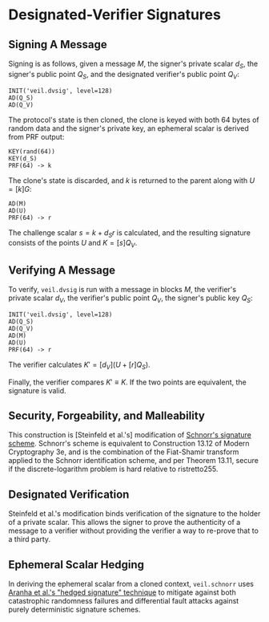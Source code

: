 # Designated-Verifier Signatures

## Signing A Message

Signing is as follows, given a message $M$, the signer's private scalar $d_S$, the signer's public point $Q_S$, and the
designated verifier's public point $Q_V$:

```text
INIT('veil.dvsig', level=128)
AD(Q_S)
AD(Q_V)
```

The protocol's state is then cloned, the clone is keyed with both 64 bytes of random data and the signer's private key,
an ephemeral scalar is derived from PRF output:

```text
KEY(rand(64))
KEY(d_S)
PRF(64) -> k
```

The clone's state is discarded, and $k$ is returned to the parent along with $U = [k]G$:

```text
AD(M)
AD(U)
PRF(64) -> r
```

The challenge scalar $s = k+{d_S}r$ is calculated, and the resulting signature consists of the points $U$ and 
$K = [s]Q_V$.

## Verifying A Message

To verify, `veil.dvsig` is run with a message in blocks $M$, the verifier's private scalar $d_V$, the verifier's public
point $Q_V$, the signer's public key $Q_S$:

```text
INIT('veil.dvsig', level=128)
AD(Q_S)
AD(Q_V)
AD(M)
AD(U)
PRF(64) -> r
```

The verifier calculates $K' = [{d_V}](U + [r]{Q_S})$.

Finally, the verifier compares $K' \equiv K$. If the two points are equivalent, the signature is valid.

## Security, Forgeability, and Malleability

This construction is [Steinfeld et al.'s] modification of [Schnorr's signature scheme][schnorr]. Schnorr's scheme is 
equivalent to Construction 13.12 of Modern Cryptography 3e, and is the combination of the Fiat-Shamir transform applied 
to the Schnorr identification scheme, and per Theorem 13.11, secure if the discrete-logarithm problem is hard relative 
to ristretto255.

## Designated Verification

Steinfeld et al.'s modification binds verification of the signature to the holder of a private scalar. This allows the
signer to prove the authenticity of a message to a verifier without providing the verifier a way to re-prove that to a
third party.

## Ephemeral Scalar Hedging

In deriving the ephemeral scalar from a cloned context, `veil.schnorr` uses [Aranha et al.'s
"hedged signature" technique][hedge] to mitigate against both catastrophic randomness failures and differential fault
attacks against purely deterministic signature schemes.

[hedge]: https://eprint.iacr.org/2019/956.pdf

[schnorr]: https://d-nb.info/1156214580/34

[steinfeld]: https://www.iacr.org/archive/pkc2004/29470087/29470087.pdf
